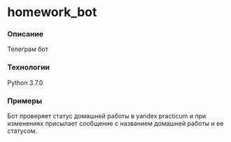 # homework_bot
### Описание
Телеграм бот
### Технологии
Python 3.7.0
### Примеры
Бот проверяет статус домашней работы в yandex practicum и при изменениях присылает сообщение с названием домашней работы и ее статусом.
